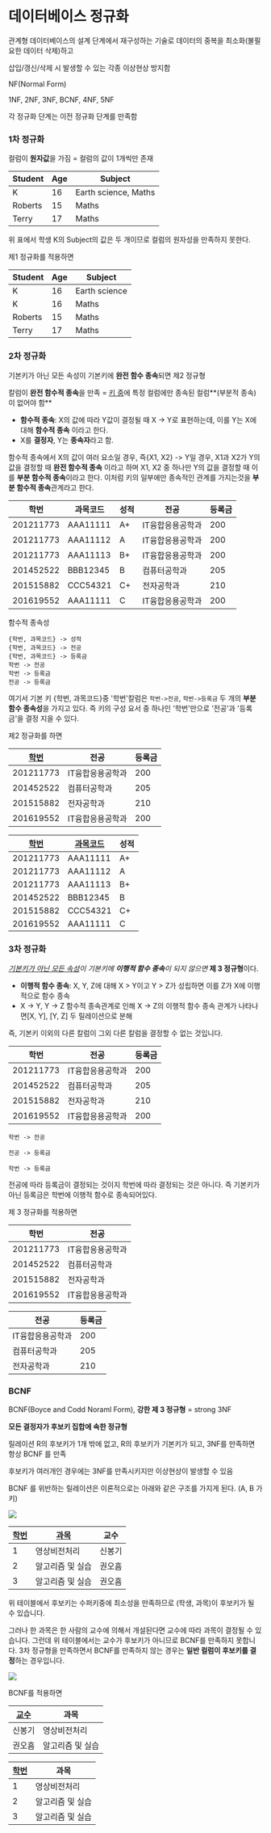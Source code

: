 # 데이터베이스 정규화

관계형 데이터베이스의 설계 단계에서 재구성하는 기술로 데이터의 중복을 최소화(불필요한 데이터 삭제)하고

삽입/갱신/삭제 시 발생할 수 있는 각종 이상현상 방지함



NF(Normal Form)

1NF, 2NF, 3NF, BCNF, 4NF, 5NF

각 정규화 단계는 이전 정규화 단계를 만족함



### 1차 정규화

컬럼이 **원자값**을 가짐 = 컬럼의 값이 1개씩만 존재



<Student Table>

| Student | Age  | Subject              |
| ------- | ---- | -------------------- |
| K       | 16   | Earth science, Maths |
| Roberts | 15   | Maths                |
| Terry   | 17   | Maths                |

위 표에서 학생 K의 Subject의 값은 두 개이므로 컬럼의 원자성을 만족하지 못한다.

제1 정규화를 적용하면



<Student Table>

| Student | Age  | Subject       |
| ------- | ----- | ------------- |
| K       | 16   | Earth science |
| K       | 16   | Maths         |
| Roberts | 15   | Maths         |
| Terry   | 17   | Maths         |



### 2차 정규화

기본키가 아닌 모든 속성이 기본키에 **완전 함수 종속**되면 제2 정규형

칼럼이 **완전 함수적 종속**을 만족 = <u>키 중</u>에 특정 컬럼에만 종속된 컬럼**(부분적 종속)이 없어야 함**

- **함수적 종속**: X의 값에 따라 Y값이 결정될 때 X -> Y로 표현하는데, 이를 Y는 X에 대해 **함수적 종속** 이라고 한다.
- X를 **결정자**, Y는 **종속자**라고 함.

함수적 종속에서 X의 값이 여러 요소일 경우, 즉{X1, X2} -> Y일 경우, X1과 X2가 Y의 값을 결정할 때 **완전 함수적 종속** 이라고 하며 X1, X2 중 하나만 Y의 값을 결정할 때 이를 **부분 함수적 종속**이라고 한다. 이처럼 키의 일부에만 종속적인 관계를 가지는것을 **부분 함수적 종속**관계라고 한다.

<Grade Table>

| 학번      | 과목코드 | 성적 | 전공             | 등록금 |
| --------- | -------- | ---- | ---------------- | ------ |
| 201211773 | AAA11111 | A+   | IT융합응용공학과 | 200    |
| 201211773 | AAA11112 | A    | IT융합응용공학과 | 200    |
| 201211773 | AAA11113 | B+   | IT융합응용공학과 | 200    |
| 201452522 | BBB12345 | B    | 컴퓨터공학과     | 205    |
| 201515882 | CCC54321 | C+   | 전자공학과       | 210    |
| 201619552 | AAA11111 | C    | IT융합응용공학과 | 200    |

함수적 종속성

```
{학번, 과목코드} -> 성적
{학번, 과목코드} -> 전공
{학번, 과목코드} -> 등록금
학번 -> 전공
학번 -> 등록금
전공 -> 등록금
```

여기서 기본 키 {학번, 과목코드}중 '학번'칼럼은 `학번->전공`, `학번->등록금` 두 개의 **부분 함수 종속성**을 가지고 있다. 즉 키의 구성 요서 중 하나인 '학번'만으로 '전공'과 '등록금'을 결정 지을 수 있다.

제2 정규화를 하면


<Student Table>

| <u>학번</u> | 전공             | 등록금 |
| ----------- | ---------------- | ------ |
| 201211773   | IT융합응용공학과 | 200    |
| 201452522   | 컴퓨터공학과     | 205    |
| 201515882   | 전자공학과       | 210    |
| 201619552   | IT융합응용공학과 | 200    |

<Grade Table>

| <u>학번</u> | <u>과목코드</u> | 성적 |
| ----------- | --------------- | ---- |
| 201211773   | AAA11111        | A+   |
| 201211773   | AAA11112        | A    |
| 201211773   | AAA11113        | B+   |
| 201452522   | BBB12345        | B    |
| 201515882   | CCC54321        | C+   |
| 201619552   | AAA11111        | C    |



### 3차 정규화

 *<u>기본키가 아닌 모든 속성</u>이 기본키에 **이행적 함수 종속**이 되지 않으면* **제 3 정규형**이다. 

- **이행적 함수 종속**: X, Y, Z에 대해 X > Y이고 Y > Z가 성립하면 이를 Z가 X에 이행적으로 함수 종속
- X -> Y, Y -> Z 함수적 종속관계로 인해 X -> Z의 이행적 함수 종속 관계가 나타나면[X, Y], [Y, Z] 두 릴레이션으로 분해

즉, 기본키 이외의 다른 칼럼이 그외 다른 칼럼을 결정할 수 없는 것입니다.

<Student Table>

| 학번      | 전공             | 등록금 |
| --------- | ---------------- | ------ |
| 201211773 | IT융합응용공학과 | 200    |
| 201452522 | 컴퓨터공학과     | 205    |
| 201515882 | 전자공학과       | 210    |
| 201619552 | IT융합응용공학과 | 200    |

`학번 -> 전공`

`전공 -> 등록금`

`학번 -> 등록금`

전공에 따라 등록금이 결정되는 것이지 학번에 따라 결정되는 것은 아니다. 즉 기본키가 아닌 등록금은 학번에 이행적 함수로 종속되어있다.

제 3 정규화를 적용하면



<Major Table>

| 학번      | 전공             |
| --------- | ---------------- |
| 201211773 | IT융합응용공학과 |
| 201452522 | 컴퓨터공학과     |
| 201515882 | 전자공학과       |
| 201619552 | IT융합응용공학과 |

<Fee Table>

| 전공             | 등록금 |
| ---------------- | ------ |
| IT융합응용공학과 | 200    |
| 컴퓨터공학과     | 205    |
| 전자공학과       | 210    |



###  BCNF

BCNF(Boyce and Codd Noraml Form), **강한 제 3 정규형** = strong 3NF

**모든 결정자가 후보키 집합에 속한 정규형**

릴레이션 R의 후보키가 1개 밖에 없고, R의 후보키가 기본키가 되고, 3NF를 만족하면 항상 BCNF 를 만족 

후보키가 여러개인 경우에는 3NF를 만족시키지만 이상현상이 발생할 수 있음



BCNF 를 위반하는 릴레이션은 이론적으로는 아래와 같은 구조를 가지게 된다. (A, B 가 키) 

<img src="https://user-images.githubusercontent.com/47841725/66812159-58b15080-ef6d-11e9-9fa9-cd25cbb43375.png">

<Course Table>

| <u>학번</u> | <u>과목</u>      | 교수   |
| ----------- | ---------------- | ------ |
| 1           | 영상비전처리     | 신봉기 |
| 2           | 알고리즘 및 실습 | 권오흠 |
| 3           | 알고리즘 및 실습 | 권오흠 |

위 테이블에서 후보키는 수퍼키중에 최소성을 만족하므로 (학생, 과목)이 후보키가 될 수 있습니다.

그러나 한 과목은 한 사람의 교수에 의해서 개설된다면 교수에 따라 과목이 결정될 수 있습니다. 그런데 위 테이블에서는 교수가 후보키가 아니므로 BCNF를 만족하지 못합니다. 3차 정규형을 만족하면서 BCNF를 만족하지 않는 경우는 **일반 컬럼이 후보키를 결정**하는 경우입니다. 



<img src="https://user-images.githubusercontent.com/47841725/66811943-ef314200-ef6c-11e9-8613-8c22834194b9.png">

BCNF를 적용하면



<Professor Table>

| <u>교수</u> | 과목             |
| ----------- | ---------------- |
| 신봉기      | 영상비전처리     |
| 권오흠      | 알고리즘 및 실습 |

<Course Table>

| <u>학번</u> | 과목             |
| ----------- | ---------------- |
| 1           | 영상비전처리     |
| 2           | 알고리즘 및 실습 |
| 3           | 알고리즘 및 실습 |

